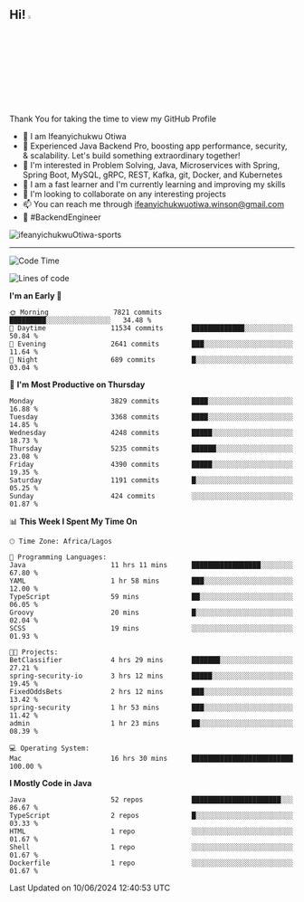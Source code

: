 <!-- BLOG-POST-LIST:START --><!-- BLOG-POST-LIST:END -->

## Hi! <img src="https://media.giphy.com/media/hvRJCLFzcasrR4ia7z/giphy.gif" width="4%"> 

Thank You for taking the time to view my GitHub Profile

- 👋 I am Ifeanyichukwu Otiwa
- 🚀 Experienced Java Backend Pro, boosting app performance, security, & scalability. Let's build something extraordinary together!
- 👀 I'm interested in Problem Solving, Java, Microservices with Spring, Spring Boot, MySQL, gRPC, REST, Kafka, git, Docker, and Kubernetes
- 🌱 I am a fast learner and I'm currently learning and improving my skills
- 💞️ I'm looking to collaborate on any interesting projects
- 📫 You can reach me through ifeanyichukwuotiwa.winson@gmail.com
- 🚀 #BackendEngineer

<p align="left" marginTop="10px"> <img src="https://komarev.com/ghpvc/?username=ifeanyichukwuOtiwa-sports&label=Profile%20views&color=0e75b6&style=for-the-badge" alt="ifeanyichukwuOtiwa-sports" /> </p>

***

<!--START_SECTION:waka-->
![Code Time](http://img.shields.io/badge/Code%20Time-2%2C606%20hrs%2021%20mins-blue)

![Lines of code](https://img.shields.io/badge/From%20Hello%20World%20I%27ve%20Written-5.9%20million%20lines%20of%20code-blue)

**I'm an Early 🐤** 

```text
🌞 Morning                7821 commits        █████████░░░░░░░░░░░░░░░░   34.48 % 
🌆 Daytime                11534 commits       █████████████░░░░░░░░░░░░   50.84 % 
🌃 Evening                2641 commits        ███░░░░░░░░░░░░░░░░░░░░░░   11.64 % 
🌙 Night                  689 commits         █░░░░░░░░░░░░░░░░░░░░░░░░   03.04 % 
```
📅 **I'm Most Productive on Thursday** 

```text
Monday                   3829 commits        ████░░░░░░░░░░░░░░░░░░░░░   16.88 % 
Tuesday                  3368 commits        ████░░░░░░░░░░░░░░░░░░░░░   14.85 % 
Wednesday                4248 commits        █████░░░░░░░░░░░░░░░░░░░░   18.73 % 
Thursday                 5235 commits        ██████░░░░░░░░░░░░░░░░░░░   23.08 % 
Friday                   4390 commits        █████░░░░░░░░░░░░░░░░░░░░   19.35 % 
Saturday                 1191 commits        █░░░░░░░░░░░░░░░░░░░░░░░░   05.25 % 
Sunday                   424 commits         ░░░░░░░░░░░░░░░░░░░░░░░░░   01.87 % 
```


📊 **This Week I Spent My Time On** 

```text
🕑︎ Time Zone: Africa/Lagos

💬 Programming Languages: 
Java                     11 hrs 11 mins      █████████████████░░░░░░░░   67.80 % 
YAML                     1 hr 58 mins        ███░░░░░░░░░░░░░░░░░░░░░░   12.00 % 
TypeScript               59 mins             ██░░░░░░░░░░░░░░░░░░░░░░░   06.05 % 
Groovy                   20 mins             █░░░░░░░░░░░░░░░░░░░░░░░░   02.04 % 
SCSS                     19 mins             ░░░░░░░░░░░░░░░░░░░░░░░░░   01.93 % 

🐱‍💻 Projects: 
BetClassifier            4 hrs 29 mins       ███████░░░░░░░░░░░░░░░░░░   27.21 % 
spring-security-io       3 hrs 12 mins       █████░░░░░░░░░░░░░░░░░░░░   19.45 % 
FixedOddsBets            2 hrs 12 mins       ███░░░░░░░░░░░░░░░░░░░░░░   13.42 % 
spring-security          1 hr 53 mins        ███░░░░░░░░░░░░░░░░░░░░░░   11.42 % 
admin                    1 hr 23 mins        ██░░░░░░░░░░░░░░░░░░░░░░░   08.39 % 

💻 Operating System: 
Mac                      16 hrs 30 mins      █████████████████████████   100.00 % 
```

**I Mostly Code in Java** 

```text
Java                     52 repos            ██████████████████████░░░   86.67 % 
TypeScript               2 repos             █░░░░░░░░░░░░░░░░░░░░░░░░   03.33 % 
HTML                     1 repo              ░░░░░░░░░░░░░░░░░░░░░░░░░   01.67 % 
Shell                    1 repo              ░░░░░░░░░░░░░░░░░░░░░░░░░   01.67 % 
Dockerfile               1 repo              ░░░░░░░░░░░░░░░░░░░░░░░░░   01.67 % 
```




 Last Updated on 10/06/2024 12:40:53 UTC
<!--END_SECTION:waka-->

<!--
<p align="center">
![trophy](https://github-profile-trophy.vercel.app/?username=ifeanyichukwuOtiwa-sports&theme=onedark) (https://github.com/ryo-ma/github-profile-trophy)
</p>
-->

<!---
ifeanyi-otiwa/ifeanyi-otiwa is a ✨ special ✨ repository because its `README.md` (this file) appears on your GitHub profile.
You can click the Preview link to take a look at your changes.
--->
